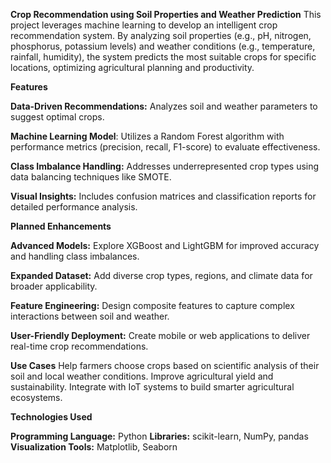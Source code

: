 **Crop Recommendation using Soil Properties and Weather Prediction**
This project leverages machine learning to develop an intelligent crop recommendation system. By analyzing soil properties (e.g., pH, nitrogen, phosphorus, potassium levels) and weather conditions (e.g., temperature, rainfall, humidity), the system predicts the most suitable crops for specific locations, optimizing agricultural planning and productivity.

**Features**

**Data-Driven Recommendations:** Analyzes soil and weather parameters to suggest optimal crops.

**Machine Learning Model**: Utilizes a Random Forest algorithm with performance metrics (precision, recall, F1-score) to evaluate effectiveness.

**Class Imbalance Handling:** Addresses underrepresented crop types using data balancing techniques like SMOTE.

**Visual Insights:** Includes confusion matrices and classification reports for detailed performance analysis.


**Planned Enhancements**

**Advanced Models:** Explore XGBoost and LightGBM for improved accuracy and handling class imbalances.

**Expanded Dataset:** Add diverse crop types, regions, and climate data for broader applicability.

**Feature Engineering:**  Design composite features to capture complex interactions between soil and weather.

**User-Friendly Deployment:** Create mobile or web applications to deliver real-time crop recommendations.


**Use Cases**
Help farmers choose crops based on scientific analysis of their soil and local weather conditions.
Improve agricultural yield and sustainability.
Integrate with IoT systems to build smarter agricultural ecosystems.


**Technologies Used**


**Programming Language:** Python
**Libraries:** scikit-learn, NumPy, pandas
**Visualization Tools:** Matplotlib, Seaborn
